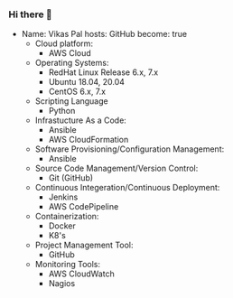 ### Hi there 👋

- Name: Vikas Pal
  hosts: GitHub
  become: true
    - Cloud platform:
        - AWS Cloud
    - Operating Systems:
        - RedHat Linux Release 6.x, 7.x
        - Ubuntu 18.04, 20.04
        - CentOS 6.x, 7.x
    - Scripting Language
        - Python    
    - Infrastucture As a Code:
        - Ansible
        - AWS CloudFormation
    - Software Provisioning/Configuration Management:
        - Ansible
    - Source Code Management/Version Control:
        - Git (GitHub)
    - Continuous Integeration/Continuous Deployment:
        - Jenkins
        - AWS CodePipeline
    - Containerization:
        - Docker
        - K8's
    - Project Management Tool:
        - GitHub
    - Monitoring Tools:
        - AWS CloudWatch
        - Nagios
